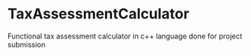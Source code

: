 # TaxAssessmentCalculator
Functional tax assessment calculator in c++ language done for project submission
